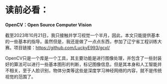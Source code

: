 # **读前必看：**
**OpenCV：Open Source Computer Vision**


截至2023年10月21日，我只接触并学习视觉一个半月，因此，本文只能提供基本的一些基本的指导。虽然但是，我还是做了一点点东西，参加了辽宁省工程训练大赛。项目链接：https://github.com/LuckyE993/gcxl/  

OpenCV只是一个库是一个工具，其主要功能是进行图像处理，并包含了一些封装好的算法可以进行一些基本图形的判断，标记图像信息。但是其本身和人工智能并不相关，至于人脸识别，物体分类等这些是深度学习神经网络的内容，就不是传统视觉的范围了。
